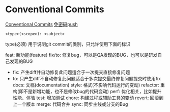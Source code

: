 # Conventional Commits

[Conventional Commits](https://zhuanlan.zhihu.com/p/182553920)
[免密码push](https://www.cnblogs.com/marblemm/p/7993194.html)

```
<type>(<scope>): <subject>
```

type(必须)
用于说明git commit的类别，只允许使用下面的标识

feat: 新功能(feature)
fix/to: 修复bug，可以是QA发现的BUG，也可以是研发自己发现的BUG
- fix: 产生diff并自动修复此问题适合于一次提交直接修复问题
- to: 只产生diff不自动修复此问题适合于多次提交最终修复问题提交时使用fix
docs: 文档(documentation)
style: 格式(不影响代码运行的变动)
refactor: 重构(即不是新增功能，也不是修改bug的代码变动)
perf: 优化相关，比如提升性能、体验
test: 增加测试
chore: 构建过程或辅助工具的变动
revert: 回滚到上一个版本
merge: 代码合并
sync: 同步主线或分支的Bug

